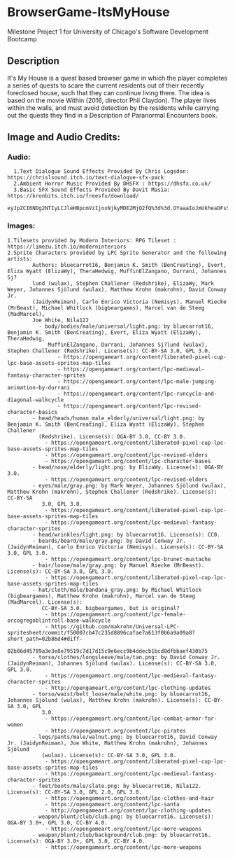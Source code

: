 # BrowserGame-ItsMyHouse
Milestone Project 1 for University of Chicago's Software Development Bootcamp
## Description
It's My House is a quest based browser game in which the player completes a series of quests to scare the current residents out of their recently foreclosed house, such that they can continue living there.  The idea is based on the movie Within (2016, director Phil Claydon). The player lives within the walls, and must avoid detection by the residents while carrying out the quests they find in a Description of Paranormal Encounters book.

 








## Image and Audio Credits:
  ### Audio:
      1.Text Dialogue Sound Effects Provided By Chris Logsdon: https://chrislsound.itch.io/text-dialogue-sfx-pack 
      2.Ambient Horror Music Provided By DHSFX : https://dhsfx.co.uk/
      3.Basic SFX Sound Effects Provided By Davit Masia:   https://kronbits.itch.io/freesfx/download/
                eyJpZCI6NDg2NTIyLCJleHBpcmVzIjoxNjkyMDE2MjQ2fQ%3d%3d.OYaaaIoJmUkheaDFsSjxOpxuSv4%3d

  ### Images:
    1.Tilesets provided by Modern Interiors: RPG Tileset : https://limezu.itch.io/moderninteriors
    2.Sprite Characters provided by LPC Sprite Generator and the following artists:
            Authors: bluecarrot16, Benjamin K. Smith (BenCreating), Evert, Eliza Wyatt (ElizaWy), TheraHedwig, MuffinElZangano, Durrani, Johannes Sj?    
            lund (wulax), Stephen Challener (Redshrike), ElizaWy, Mark Weyer, Johannes Sjölund (wulax), Matthew Krohn (makrohn), David Conway Jr. 
            (JaidynReiman), Carlo Enrico Victoria (Nemisys), Manuel Riecke (MrBeast), Michael Whitlock (bigbeargames), Marcel van de Steeg (MadMarcel), 
            Joe White, Nila122
              - body/bodies/male/universal/light.png: by bluecarrot16, Benjamin K. Smith (BenCreating), Evert, Eliza Wyatt (ElizaWy), TheraHedwig, 
                 MuffinElZangano, Durrani, Johannes Sj?lund (wulax), Stephen Challener (Redshrike). License(s): CC-BY-SA 3.0, GPL 3.0. 
                    - https://opengameart.org/content/liberated-pixel-cup-lpc-base-assets-sprites-map-tiles
                    - https://opengameart.org/content/lpc-medieval-fantasy-character-sprites
                    - https://opengameart.org/content/lpc-male-jumping-animation-by-durrani
                    - https://opengameart.org/content/lpc-runcycle-and-diagonal-walkcycle
                    - https://opengameart.org/content/lpc-revised-character-basics
            - head/heads/human_male_elderly/universal/light.png: by Benjamin K. Smith (BenCreating), Eliza Wyatt (ElizaWy), Stephen Challener     
              (Redshrike). License(s): OGA-BY 3.0, CC-BY 3.0. 
                - https://opengameart.org/content/liberated-pixel-cup-lpc-base-assets-sprites-map-tiles
                - https://opengameart.org/content/lpc-revised-elders
                - https://opengameart.org/content/lpc-character-bases
            - head/nose/elderly/light.png: by ElizaWy. License(s): OGA-BY 3.0. 
                - https://opengameart.org/content/lpc-revised-elders
            - eyes/male/gray.png: by Mark Weyer, Johannes Sjölund (wulax), Matthew Krohn (makrohn), Stephen Challener (Redshrike). License(s): CC-BY-SA 
               3.0, GPL 3.0. 
                - https://opengameart.org/content/liberated-pixel-cup-lpc-base-assets-sprites-map-tiles
                - https://opengameart.org/content/lpc-medieval-fantasy-character-sprites
            - head/wrinkles/light.png: by bluecarrot16. License(s): CC0. 
            - beards/beard/male/gray.png: by David Conway Jr. (JaidynReiman), Carlo Enrico Victoria (Nemisys). License(s): CC-BY-SA 3.0, GPL 3.0. 
                - https://opengameart.org/content/lpc-brunet-mustache
            - hair/loose/male/gray.png: by Manuel Riecke (MrBeast). License(s): CC-BY-SA 3.0, GPL 3.0. 
                - https://opengameart.org/content/liberated-pixel-cup-lpc-base-assets-sprites-map-tiles
            - hat/cloth/male/bandana_gray.png: by Michael Whitlock (bigbeargames), Matthew Krohn (makrohn), Marcel van de Steeg (MadMarcel). License(s): 
               CC-BY-SA 3.0. bigbeargames, but is original?
                - https://opengameart.org/content/lpc-female-orcogregoblintroll-base-walkcycle
                - https://github.com/makrohn/Universal-LPC-spritesheet/commit/f50007cb47c235d8896cafae7a613f0b6a9a09a8?short_path=02b86d4#diff- 
                   02b86d45789a3e3e8e79519c7d17d15c9e6ecc9b4ddecb1bcd8dfbbaef430b75
            - torso/clothes/longsleeve/male/tan.png: by David Conway Jr. (JaidynReiman), Johannes Sjölund (wulax). License(s): CC-BY-SA 3.0, GPL 3.0. 
                - https://opengameart.org/content/lpc-medieval-fantasy-character-sprites
                - http://opengameart.org/content/lpc-clothing-updates
            - torso/waist/belt_loose/male/white.png: by bluecarrot16, Johannes Sjölund (wulax), Matthew Krohn (makrohn). License(s): CC-BY-SA 3.0, GPL 
               3.0. 
                - https://opengameart.org/content/lpc-combat-armor-for-women
                - https://opengameart.org/content/lpc-pirates
            - legs/pants/male/walnut.png: by bluecarrot16, David Conway Jr. (JaidynReiman), Joe White, Matthew Krohn (makrohn), Johannes Sjölund 
               (wulax). License(s): CC-BY-SA 3.0, GPL 3.0. 
                - https://opengameart.org/content/liberated-pixel-cup-lpc-base-assets-sprites-map-tiles
                - https://opengameart.org/content/lpc-medieval-fantasy-character-sprites
            - feet/boots/male/slate.png: by bluecarrot16, Nila122. License(s): CC-BY-SA 3.0, GPL 2.0, GPL 3.0. 
                - https://opengameart.org/content/lpc-clothes-and-hair
                - https://opengameart.org/content/lpc-santa
                - http://opengameart.org/content/lpc-clothing-updates
            - weapon/blunt/club/club.png: by bluecarrot16. License(s): OGA-BY 3.0+, GPL 3.0, CC-BY 4.0. 
                - https://opengameart.org/content/lpc-more-weapons
            - weapon/blunt/club/background/club.png: by bluecarrot16. License(s): OGA-BY 3.0+, GPL 3.0, CC-BY 4.0. 
                - https://opengameart.org/content/lpc-more-weapons
      
